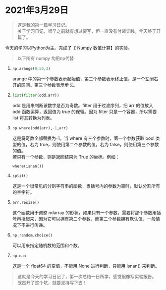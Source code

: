 # 2021年3月29日

> 这是我的第一篇学习日记。  
> 关于学习日记，很早之前就有想过要写，但一直没有付诸实践。今天终于开篇了。

今天的学习以Python为主。完成了【 Numpy 数值计算】的实验。

> 以下所有 numpy 均用np代替

1. 
   ```python
   np.arange(0,50,3)
   ```

   arange 中的第一个参数表示起始值，第二个参数表示终止值，是一个左闭右开的区间。第三个参数表示步长。

2. 
   ```python
   list(filter(odd,arr))
   ```

   odd 是用来判断该数字是否为奇数。filter 用于过滤序列，把 arr 的值放入 odd 函数运算，返回值为 true 的保留。因为 filter 只是一个容器，所以需要 list 将其转换为列表。

3. ```python
   np.where(odd(arr),-1,arr)
   ```

   这是将奇数全部替换为-1。当 where 有三个参数时，第一个参数获取 bool 类型的值，若为 true，则使用第二个参数的值，若为 false，则使用第三个参数的值。  
   若只有一个参数，则是返回结果为 True 的坐标。例如：

   ```python
   where(isnan())
   ```

   

4. ```python
   split()
   ```

   这是一个很常见的分割字符串的函数，当括号内的参数为空时，默认分割所有的空字符。

5. ```python
   arr.resize()
   ```

   这个函数用于调整 ndarray 的形状，如果只有一个参数，需要将那个参数用括号再括起来，因为它可以拥有第二个参数，而第二个参数拥有默认值，一般情况下不进行传递。

6. ```python
   np.random.choice()
   ```

   可以用来指定随机数的范围和个数。

7. ```python
   np.nan
   ```

   这是一个 float64 的空值，不能用 None 进行判断，只能用 isnan() 来判断。

> 这就是今天的学习日记了，第一次总结一日所学，感觉很像写实验报告。  
> 既然开了这个坑，就要坚持写下去！
